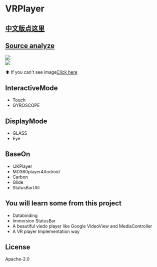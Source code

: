 # VRPlayer

## [中文版点这里](https://github.com/wheat7/VRPlayer/blob/master/README_CN.md)

## [Source analyze](http://wheat7.com/2017/06/08/vrplayer-source/)
       
![](http://ogzwf5uv0.bkt.clouddn.com/vrplayer1.gif)           
![](http://ogzwf5uv0.bkt.clouddn.com/2.gif)   

⬆️ If you can't see image[Click here](http://wheat7.com/2017/06/08/vrplayer-source/)

## InteractiveMode
* Touch
* GYROSCOPE

## DisplayMode
* GLASS
* Eye
    

## BaseOn
* IJKPlayer
* MD360player4Android 
* Carbon
* Glide
* StatusBarUtil

## You will learn some from this project
* Databinding
* Immersion StatusBar
* A beautiful viedo player like Google VideoView and MediaController
* A VR player Implementation way

## License
Apache-2.0
